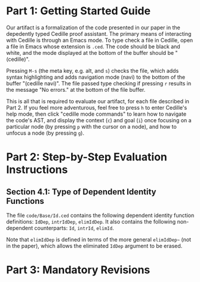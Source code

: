 Part 1: Getting Started Guide
=============================

Our artifact is a formalization of the code presented in our paper in
the depedently typed Cedille proof assistant. The primary means of
interacting with Cedille is through an Emacs mode. To type check a
file in Cedille, open a file in Emacs whose extension is `.ced`.
The code should be black and white, and the mode displayed at the
bottom of the buffer should be "(cedille)".

Pressing `M-s` (the meta key, e.g. alt, and `s`) checks the file,
which adds syntax highlighting and adds navigation mode (navi) to the
bottom of the buffer "(cedille navi)". The file passed type checking
if pressing `r` results in the message "No errors." at the bottom of
the file buffer.

This is all that is required to evaluate our artifact, for each file
described in Part 2. If you feel more adventurous, feel free to press
`h` to enter Cedille's help mode, then click "cedille mode commands"
to learn how to navigate the code's AST, and display the context (`c`)
and goal (`i`) once focusing on a particular node (by pressing `p`
with the cursor on a node), and how to unfocus a node (by pressing `g`).

Part 2: Step-by-Step Evaluation Instructions
============================================

Section 4.1: Type of Dependent Identity Functions
-------------------------------------------------

The file `code/Base/Id.ced` contains the following dependent identity
function definitions: `IdDep`, `intrIdDep`, `elimIdDep`. It also
contains the following non-dependent counterparts: `Id`, `intrId`,
`elimId`.

Note that `elimIdDep` is defined in terms of the more general
`elimIdDep~` (not in the paper), which allows the eliminated `IdDep`
argument to be erased.


Part 3: Mandatory Revisions
===========================






